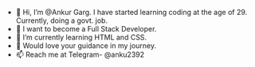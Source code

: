 - 👋 Hi, I’m @Ankur Garg. I have started learning coding at the age of 29. Currently, doing a govt. job.
- 👀 I want to become a Full Stack Developer.
- 🌱 I’m currently learning HTML and CSS.
- 💞️ Would love your guidance in my journey. 
- 📫 Reach me at Telegram- @anku2392

<!---
The-Comeback-King/The-Comeback-King is a ✨ special ✨ repository because its `README.md` (this file) appears on your GitHub profile.
You can click the Preview link to take a look at your changes.
--->
